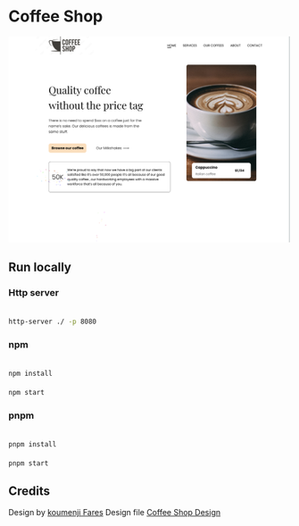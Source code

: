 # Coffee Shop

![Result](./Result.png)

## Run locally

### Http server

```bash

http-server ./ -p 8080

```

### npm

```bash

npm install

npm start

```

### pnpm

```bash

pnpm install

pnpm start

```

## Credits

Design by [koumenji Fares](https://www.figma.com/@koumenji)
Design file [Coffee Shop Design](https://www.figma.com/community/file/1220834486637566256)
